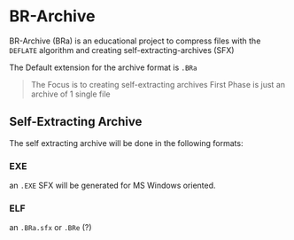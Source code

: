 # BR-Archive

BR-Archive (BRa) is an educational project to compress files with the `DEFLATE` algorithm and creating self-extracting-archives (SFX)

The Default extension for the archive format is `.BRa`

> The Focus is to creating self-extracting archives
> First Phase is just an archive of 1 single file

## Self-Extracting Archive

The self extracting archive will be done in the following formats:

### EXE

an `.EXE` SFX will be generated for MS Windows oriented.



### ELF

an `.BRa.sfx` or `.BRe` (?)

